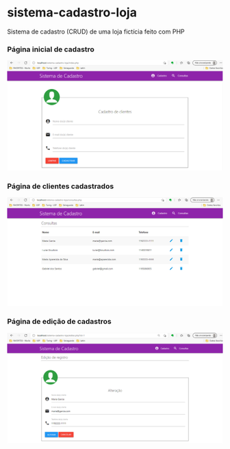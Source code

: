 # sistema-cadastro-loja
Sistema de cadastro (CRUD) de uma loja fictícia feito com PHP

### Página inicial de cadastro

![Screenshot](paginaCadastro.png)

### Página de clientes cadastrados

![Screenshot](paginaCadastrados.png)

### Página de edição de cadastros

![Screenshot](paginaCadastroEdicao.png)

